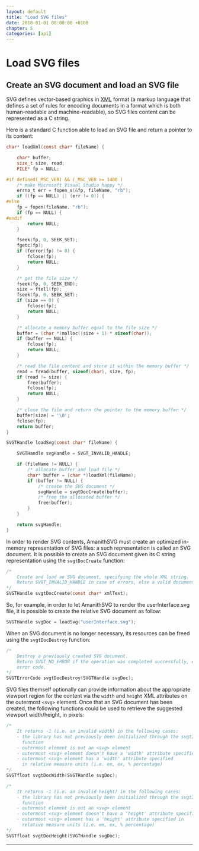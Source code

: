 ```yaml
---
layout: default
title: "Load SVG files"
date: 2018-01-01 08:00:00 +0100
chapter: 5
categories: [api]
---
```


# Load SVG files

## Create an SVG document and load an SVG file

SVG defines vector-based graphics in [XML](https://www.w3.org/XML/) format (a markup language that defines a set of rules for encoding documents in a format which is both human-readable and machine-readable), so SVG files content can be represented as a C string.

Here is a standard C function able to load an SVG file and return a pointer to its content:

```c
char* loadXml(const char* fileName) {

    char* buffer;
    size_t size, read;
    FILE* fp = NULL;

#if defined(_MSC_VER) && (_MSC_VER >= 1400 )
    /* make Microsoft Visual Studio happy */
    errno_t err = fopen_s(&fp, fileName, "rb");
    if ((fp == NULL) || (err != 0)) {
#else
    fp = fopen(fileName, "rb");
    if (fp == NULL) {
#endif
        return NULL;
    }

    fseek(fp, 0, SEEK_SET);
    fgetc(fp);
    if (ferror(fp) != 0) {
        fclose(fp);
        return NULL;
    }

    /* get the file size */
    fseek(fp, 0, SEEK_END);
    size = ftell(fp);
    fseek(fp, 0, SEEK_SET);
    if (size == 0) {
        fclose(fp);
        return NULL;
    }

    /* allocate a memory buffer equal to the file size */
    buffer = (char *)malloc((size + 1) * sizeof(char));
    if (buffer == NULL) {
        fclose(fp);
        return NULL;
    }

    /* read the file content and store it within the memory buffer */
    read = fread(buffer, sizeof(char), size, fp);
    if (read != size) {
        free(buffer);
        fclose(fp);
        return NULL;
    }

    /* close the file and return the pointer to the memory buffer */
    buffer[size] = '\0';
    fclose(fp);
    return buffer;
}
```

```c
SVGTHandle loadSvg(const char* fileName) {

    SVGTHandle svgHandle = SVGT_INVALID_HANDLE;

    if (fileName != NULL) {
        /* allocate buffer and load file */
        char* buffer = (char *)loadXml(fileName);
        if (buffer != NULL) {
            /* create the SVG document */
            svgHandle = svgtDocCreate(buffer);
            /* free the allocated buffer */
            free(buffer);
        }
    }

    return svgHandle;
}
```

In order to render SVG contents, AmanithSVG must create an optimized in-memory representation of SVG files: a such representation is called an SVG document. It is possible to create an SVG document given its C string representation using the `svgtDocCreate` function:

```c
/*
    Create and load an SVG document, specifying the whole XML string.
    Return SVGT_INVALID_HANDLE in case of errors, else a valid document handle.
*/
SVGTHandle svgtDocCreate(const char* xmlText);
```

So, for example, in order to let AmanithSVG to render the userInterface.svg file, it is possible to create the relative SVG document as follow:

```c
SVGTHandle svgDoc = loadSvg("userInterface.svg");
```

When an SVG document is no longer necessary, its resources can be freed using the `svgtDocDestroy` function:

```c
/*
    Destroy a previously created SVG document.
    Return SVGT_NO_ERROR if the operation was completed successfully, else an
    error code.
*/
SVGTErrorCode svgtDocDestroy(SVGTHandle svgDoc);
```

SVG files themself optionally can provide information about the appropriate viewport region for the content via the `width` and `height` XML attributes on the outermost `<svg>` element. Once that an SVG document has been created, the following functions could be used to retrieve the suggested viewport width/height, in pixels:

```c
/*
    It returns -1 (i.e. an invalid width) in the following cases:
    - the library has not previously been initialized through the svgtInit
      function
    - outermost element is not an <svg> element
    - outermost <svg> element doesn't have a 'width' attribute specified
    - outermost <svg> element has a 'width' attribute specified
      in relative measure units (i.e. em, ex, % percentage)
*/
SVGTfloat svgtDocWidth(SVGTHandle svgDoc);
```

```c
/*
    It returns -1 (i.e. an invalid height) in the following cases:
    - the library has not previously been initialized through the svgtInit
      function
    - outermost element is not an <svg> element
    - outermost <svg> element doesn't have a 'height' attribute specified
    - outermost <svg> element has a 'height' attribute specified in
      relative measure units (i.e. em, ex, % percentage)
*/
SVGTfloat svgtDocHeight(SVGTHandle svgDoc);
```

---
